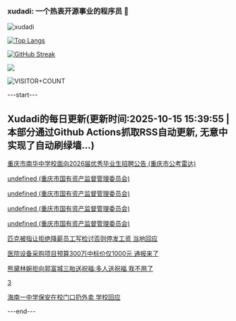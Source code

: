 ### xudadi: 一个热衷开源事业的程序员 👋

![xudadi](https://github-readme-stats-git-masterorgs-github-readme-stats-team.vercel.app/api?username=xudadi)

[![Top Langs](https://github-readme-stats.vercel.app/api/top-langs/?username=xudadi)](https://github.com/anuraghazra/github-readme-stats)

[![GitHub Streak](https://streak-stats.demolab.com?user=xudadi&locale=zh_Hans)](https://git.io/streak-stats)

![](https://raw.githubusercontent.com/xudadi/xudadi/main/assets/github-contribution-grid-snake.svg)

![VISITOR+COUNT](https://komarev.com/ghpvc/?username=xudadi&label=VISITOR+COUNT)


---start---

## Xudadi的每日更新(更新时间:2025-10-15 15:39:55 | 本部分通过Github Actions抓取RSS自动更新, 无意中实现了自动刷绿墙...)

[重庆市南华中学校面向2026届优秀毕业生招聘公告 (重庆市公考雷达)](https://www.gongkaoleida.com/article/2650037)

[undefined (重庆市国有资产监督管理委员会)](https://dadilab.github.io/feeds/all.xml)

[undefined (重庆市国有资产监督管理委员会)](https://dadilab.github.io/feeds/all.xml)

[undefined (重庆市国有资产监督管理委员会)](https://dadilab.github.io/feeds/all.xml)

[undefined (重庆市国有资产监督管理委员会)](https://dadilab.github.io/feeds/all.xml)

[匹克被指让拒绝降薪员工写检讨否则停发工资 当地回应](https://m.163.com/news/article/KBTMUUCK051492T3.html)

[医院设备采购项目预算300万中标价仅1000元 通报来了](https://m.163.com/news/article/KBTASJOR05345ARG.html)

[熊黛林婉拒向郭富城三胎送祝福:多人送祝福 我不用了](https://m.163.com/news/article/KBTL3GEF053469LG.html)

[3](https://m.163.com/touch/news/sub/domestic)

[海南一中学保安在校门口扔外卖 学校回应](https://m.163.com/news/article/KBTJ6R2N053469LG.html)

---end---
